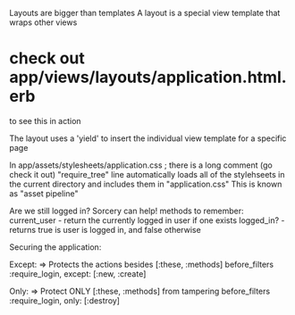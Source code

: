 
Layouts are bigger than templates
A layout is a special view template that wraps other views

# check out app/views/layouts/application.html.erb
to see this in action

The layout uses a 'yield' to insert the individual view template for a specific page

In app/assets/stylesheets/application.css ; there is a long comment (go check it out)
"require_tree" line automatically loads all of the stylehseets in the current directory
and includes them in "application.css"
This is known as "asset pipeline"

Are we still logged in?
Sorcery can help!
methods to remember:
current_user        - return the currently logged in user if one exists
logged_in?          - returns true is user is logged in, and false otherwise


Securing the application:

Except: => Protects the actions besides [:these, :methods]
before_filters :require_login, except: [:new, :create]

Only: => Protect ONLY [:these, :methods] from tampering
before_filters :require_login, only: [:destroy]
